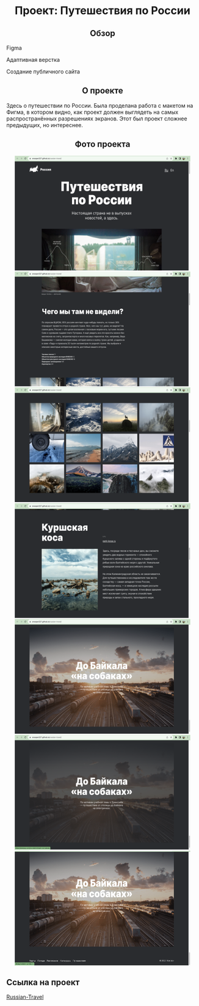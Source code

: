 <h1 align="center" >Проект: Путешествия по России</h1>

<h2 align="center" >Обзор</h2>

<p>Figma</p>
<p>Адаптивная верстка</p>
<p>Создание публичного сайта</p>

<h2 align="center" >О проекте</h2>

<p>Здесь о путешествии по России.
Была проделана работа с макетом на Фигма, в котором видно, как проект должен выглядеть на самых распространённых разрешениях экранов.
Этот был проект сложнее предыдущих, но интереснее.</p>

<h2 align="center" >Фото проекта</h3>

<div align="center"><img width="460" height="300" src="./images/1.png" alt='Фото проекта'></div>


<div align="center"><img width="460" height="300" src="./images/2.png" alt='Фото проекта'></div>


<div align="center"><img width="460" height="300" src="./images/3.png" alt='Фото проекта'></div>


<div align="center"><img width="460" height="300" src="./images/4.png" alt='Фото проекта'></div>


<div align="center"><img width="460" height="300" src="./images/5.png" alt='Фото проекта'></div>


<div align="center"><img width="460" height="300" src="./images/6.png" alt='Фото проекта'></div>


<div align="center"><img width="460" height="300" src="./images/7.png" alt='Фото проекта'></div>


<h2>Ссылка на проект</h2>
<a href='https://snooper227.github.io/russian-travel/' target="_blank">Russian-Travel</a>
